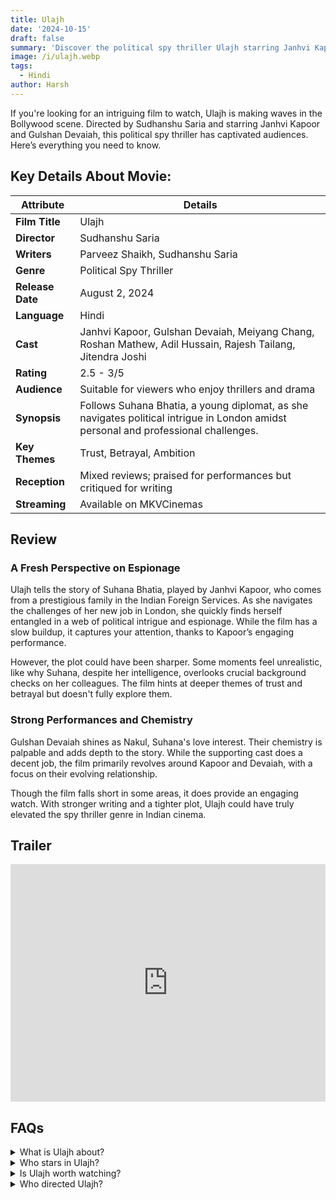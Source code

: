 ```yaml
---
title: Ulajh
date: '2024-10-15'
draft: false
summary: 'Discover the political spy thriller Ulajh starring Janhvi Kapoor. Read our review online on MKVCinemas'
image: /i/ulajh.webp
tags:
  - Hindi
author: Harsh
---
```


If you're looking for an intriguing film to watch, Ulajh is making waves in the Bollywood scene. Directed by Sudhanshu Saria and starring Janhvi Kapoor and Gulshan Devaiah, this political spy thriller has captivated audiences. Here’s everything you need to know.

## Key Details About Movie:

| **Attribute**    | **Details**                                                                                                                         |
| ---------------- | ----------------------------------------------------------------------------------------------------------------------------------- |
| **Film Title**   | Ulajh                                                                                                                               |
| **Director**     | Sudhanshu Saria                                                                                                                     |
| **Writers**      | Parveez Shaikh, Sudhanshu Saria                                                                                                     |
| **Genre**        | Political Spy Thriller                                                                                                              |
| **Release Date** | August 2, 2024                                                                                                                      |
| **Language**     | Hindi                                                                                                                               |
| **Cast**         | Janhvi Kapoor, Gulshan Devaiah, Meiyang Chang, Roshan Mathew, Adil Hussain, Rajesh Tailang, Jitendra Joshi                          |
| **Rating**       | 2.5 - 3/5                                                                                                                           |
| **Audience**     | Suitable for viewers who enjoy thrillers and drama                                                                                  |
| **Synopsis**     | Follows Suhana Bhatia, a young diplomat, as she navigates political intrigue in London amidst personal and professional challenges. |
| **Key Themes**   | Trust, Betrayal, Ambition                                                                                                           |
| **Reception**    | Mixed reviews; praised for performances but critiqued for writing                                                                   |
| **Streaming**    | Available on MKVCinemas                                                                                                             |

## Review

### A Fresh Perspective on Espionage

Ulajh tells the story of Suhana Bhatia, played by Janhvi Kapoor, who comes from a prestigious family in the Indian Foreign Services. As she navigates the challenges of her new job in London, she quickly finds herself entangled in a web of political intrigue and espionage. While the film has a slow buildup, it captures your attention, thanks to Kapoor’s engaging performance.

However, the plot could have been sharper. Some moments feel unrealistic, like why Suhana, despite her intelligence, overlooks crucial background checks on her colleagues. The film hints at deeper themes of trust and betrayal but doesn't fully explore them.

### Strong Performances and Chemistry

Gulshan Devaiah shines as Nakul, Suhana's love interest. Their chemistry is palpable and adds depth to the story. While the supporting cast does a decent job, the film primarily revolves around Kapoor and Devaiah, with a focus on their evolving relationship.

Though the film falls short in some areas, it does provide an engaging watch. With stronger writing and a tighter plot, Ulajh could have truly elevated the spy thriller genre in Indian cinema.

## Trailer

<iframe width="100%" height="380" src="https://www.youtube.com/embed/Tk1EQD7vGiY?si=a-chNu7_3g5U0rk-" title={title} frameborder="0" allow="accelerometer; autoplay; clipboard-write; encrypted-media; gyroscope; picture-in-picture; web-share" referrerpolicy="strict-origin-when-cross-origin" allowfullscreen loading="lazy"></iframe>

## FAQs

<details>
  <summary>What is Ulajh about?</summary>
  <p>Ulajh follows Suhana Bhatia, a young diplomat, as she navigates political intrigue in London.</p>
</details>

<details>
  <summary>Who stars in Ulajh?</summary>
  <p>The film features Janhvi Kapoor and Gulshan Devaiah in leading roles.</p>
</details>

<details>
  <summary>Is Ulajh worth watching?</summary>
  <p>While it has its flaws, the film offers an engaging experience and solid performances.</p>
</details>

<details>
  <summary>Who directed Ulajh?</summary>
  <p>The film is directed by Sudhanshu Saria.</p>
</details>
